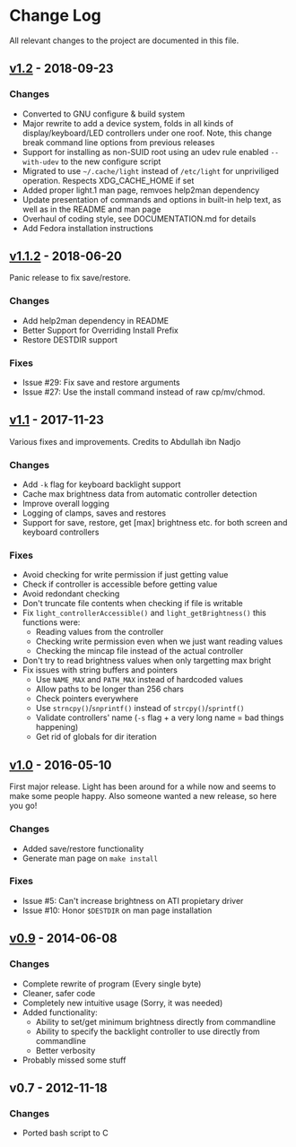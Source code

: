 Change Log
==========

All relevant changes to the project are documented in this file.


[v1.2][] - 2018-09-23
---------------------

### Changes
- Converted to GNU configure & build system
- Major rewrite to add a device system, folds in all kinds of
  display/keyboard/LED controllers under one roof.  Note, this
  change break command line options from previous releases
- Support for installing as non-SUID root using an udev rule
  enabled `--with-udev` to the new configure script
- Migrated to use `~/.cache/light` instead of `/etc/light` for
  unpriviliged operation.  Respects XDG_CACHE_HOME if set
- Added proper light.1 man page, remvoes help2man dependency
- Update presentation of commands and options in built-in help text,
  as well as in the README and man page
- Overhaul of coding style, see DOCUMENTATION.md for details
- Add Fedora installation instructions


[v1.1.2][] - 2018-06-20
-----------------------

Panic release to fix save/restore.

### Changes
- Add help2man dependency in README
- Better Support for Overriding Install Prefix
- Restore DESTDIR support

### Fixes
- Issue #29: Fix save and restore arguments
- Issue #27: Use the install command instead of raw cp/mv/chmod.


[v1.1][] - 2017-11-23
---------------------

Various fixes and improvements.  Credits to Abdullah ibn Nadjo

### Changes
- Add `-k` flag for keyboard backlight support
- Cache max brightness data from automatic controller detection
- Improve overall logging
- Logging of clamps, saves and restores
- Support for save, restore, get [max] brightness etc. for both screen
  and keyboard controllers

### Fixes
- Avoid checking for write permission if just getting value
- Check if controller is accessible before getting value
- Avoid redondant checking
- Don't truncate file contents when checking if file is writable
- Fix `light_controllerAccessible()` and `light_getBrightness()` this
  functions were:
   - Reading values from the controller
   - Checking write permission even when we just want reading values
   - Checking the mincap file instead of the actual controller
- Don't try to read brightness values when only targetting max bright
- Fix issues with string buffers and pointers
  - Use `NAME_MAX` and `PATH_MAX` instead of hardcoded values
  - Allow paths to be longer than 256 chars
  - Check pointers everywhere
  - Use `strncpy()`/`snprintf()` instead of `strcpy()`/`sprintf()`
  - Validate controllers' name (`-s` flag + a very long name = bad
    things happening)
  - Get rid of globals for dir iteration


[v1.0][] - 2016-05-10
---------------------

First major release.  Light has been around for a while now and seems to
make some people happy.  Also someone wanted a new release, so here you
go!

### Changes
- Added save/restore functionality
- Generate man page on `make install`

### Fixes
- Issue #5: Can't increase brightness on ATI propietary driver
- Issue #10: Honor `$DESTDIR` on man page installation


[v0.9][] - 2014-06-08
---------------------

### Changes
- Complete rewrite of program (Every single byte)
- Cleaner, safer code
- Completely new intuitive usage (Sorry, it was needed)
- Added functionality:
  - Ability to set/get minimum brightness directly from commandline
  - Ability to specify the backlight controller to use directly from commandline
  - Better verbosity
- Probably missed some stuff


v0.7 - 2012-11-18
-----------------

### Changes
- Ported bash script to C


[UNRELEASED]: https://github.com/haikarainen/light/compare/v1.2...HEAD
[v1.2]:       https://github.com/haikarainen/light/compare/v1.1.2...v1.2
[v1.1.2]:     https://github.com/haikarainen/light/compare/v1.1...v1.1.2
[v1.1]:       https://github.com/haikarainen/light/compare/v1.0...v1.1
[v1.0]:       https://github.com/haikarainen/light/compare/v0.9...v1.0
[v0.9]:       https://github.com/haikarainen/light/compare/v0.7...v0.9
